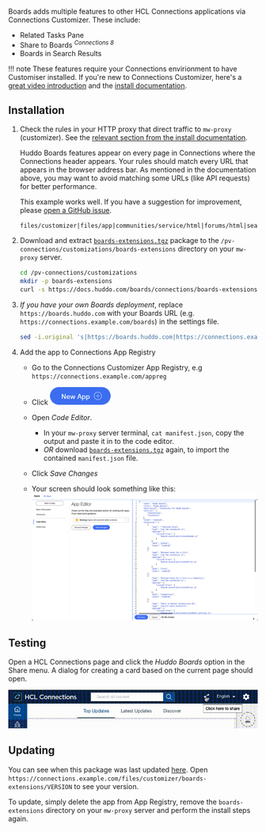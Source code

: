 Boards adds multiple features to other HCL Connections applications via Connections Customizer. These include: 

- Related Tasks Pane <!-- INCLUDE LINKS TO USER DOCS -->
- Share to Boards <sup>_Connections 8_</sup>
- Boards in Search Results

!!! note 
    These features require your Connections envirionment to have Customiser installed. If you're new to Connections Customizer, here's a [great video introduction](https://www.youtube.com/watch?v=CvlpjIE-3TQ) and the [install documentation](https://help.hcltechsw.com/connections/v65/admin/install/cp_config_customizer_intro.html).

## Installation
1. Check the rules in your HTTP proxy that direct traffic to `mw-proxy` (customizer). See the [relevant section from the install documentation](https://help.hcltechsw.com/connections/v65/admin/install/cp_config_customizer_setup_nginx.html#:~:text=required%20Customizer%20URLs).

    Huddo Boards features appear on every page in Connections where the Connections header appears. Your rules should match every URL that appears in the browser address bar. As mentioned in the documentation above, you may want to avoid matching some URLs (like API requests) for better performance.

    This example works well. If you have a suggestion for improvement, please [open a GitHub issue](https://github.com/isw-kudos/huddo-docs/issues/new?labels=hcl+connections,documentation).
    ```
    files/customizer|files/app|communities/service/html|forums/html|search/web|homepage/web|social/home|mycontacts|wikis/home|blogs|news|activities/service/html|profiles/html|viewer
    ```

1. Download and extract [`boards-extensions.tgz`](https://docs.huddo.com/boards/connections/boards-extensions.tgz) package to the `/pv-connections/customizations/boards-extensions` directory on your `mw-proxy` server.
    ```bash
    cd /pv-connections/customizations
    mkdir -p boards-extensions
    curl -s https://docs.huddo.com/boards/connections/boards-extensions.tgz | tar zxvf - -C ./boards-extensions
    ```

1. _If you have your own Boards deployment_, replace `https://boards.huddo.com` with your Boards URL (e.g. `https://connections.example.com/boards`) in the settings file. 
   ```bash
   sed -i.original 's|https://boards.huddo.com|https://connections.example.com/boards|g' settings.js
   ```

1. Add the app to Connections App Registry

    - Go to the Connections Customizer App Registry, e.g `https://connections.example.com/appreg`
    - Click !["New App" button](./appreg-newapp.png)
    - Open _Code Editor_.
        - In your `mw-proxy` server terminal, `cat manifest.json`, copy the output and paste it in to the code editor.
        - _OR_ download [`boards-extensions.tgz`](https://docs.huddo.com/boards/connections/boards-extensions.tgz) again, to import the contained `manifest.json` file.
    - Click _Save Changes_

    - Your screen should look something like this:
        ![Appreg Code Editor](./code-editor.png)


## Testing
Open a HCL Connections page and click the _Huddo Boards_ option in the Share menu. A dialog for creating a card based on the current page should open. 

![Share with Boards](./cnx8-share-menu.gif)

## Updating
You can see when this package was last updated [here](https://github.com/isw-kudos/huddo-docs/commits/main/docs/boards/connections/boards-extensions.tgz). Open `https://connections.example.com/files/customizer/boards-extensions/VERSION` to see your version.

To update, simply delete the app from App Registry, remove the `boards-extensions` directory on your `mw-proxy` server and perform the install steps again.